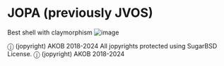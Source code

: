 # JOPA (previously JVOS)
Best shell with claymorphism
![image](https://github.com/PBPUser/JOPA/assets/43165341/672cb7f2-ca54-4bd7-92d6-9fcf6324811c)


ⓙ (jopyright) AKOB 2018-2024
All jopyrights protected using SugarBSD License.
ⓙ (jopyright) AKOB 2018-2024
